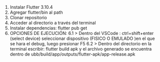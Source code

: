 1.  Instalar Flutter 3.10.4 
2.  Agregar flutter/bin al path
3.  Clonar repositorio
4.  Acceder al directorio a través del terminal
5.  Instalar dependencias: flutter pub get
6.  OPCIONES DE EJECUCIÓN: 
            6.1 > Dentro del VSCode : ctrl+shift+enter (select device) seleccionar dispositivo (FISICO O EMULADO )en el que se hara el debug, luego presionar F5
            6.2 > Dentro del directorio en la terminal escribir: flutter build apk y el archivo generado se encuentra dentro de 
            ubb/build/app/outputs/flutter-apk/app-release.apk
